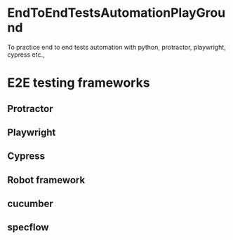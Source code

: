 # EndToEndTestsAutomationPlayGround
To practice end to end tests automation with python, protractor, playwright, cypress etc.,

# E2E testing frameworks

## Protractor

## Playwright

## Cypress

## Robot framework

## cucumber

## specflow